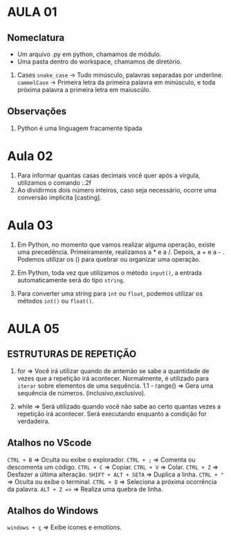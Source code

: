 # AULA 01

## Nomeclatura
- Um arquivo .py em python, chamamos de módulo.
- Uma pasta dentro do workspace, chamamos de diretório.

1. Cases
``snake_case`` -> Tudo minúsculo, palavras separadas por underline.
``cammelCase`` -> Primeira letra da primeira palavra em minúsculo, e toda próxima palavra a primeira letra em maiuscúlo.

## Observações
1. Python é uma linguagem fracamente tipada


# Aula 02

1. Para informar quantas casas decimais você quer após a virgula, utilizamos o comando :.2f
2. Ao dividirmos dois número inteiros, caso seja necessário, ocorre uma conversão implicita [casting].

# Aula 03
1. Em Python, no momento que vamos realizar alguma operação, existe uma precedência.
 Primeiramente, realizamos a * e a /.
 Depois, a + e a - .
Podemos utilizar os () para quebrar ou organizar uma operação.

2. Em Python, toda vez que utilizamos o método `input()`, a entrada automaticamente será do tipo `string`.

3. Para converter uma string para `int` ou `float`, podemos utilizar os métodos 
`int()` ou `float()`.

# AULA 05
## ESTRUTURAS DE REPETIÇÃO
1. for
=> Você irá utilizar quando de antemão se sabe a quantidade de vezes que a repetição irá acontecer. Normalmente, é utilizado para `iterar` sobre elementos de uma sequência.
 1.1 - range() => Gera uma sequência de números. (inclusivo,exclusivo).

2. while
=> Será utilizado quando você não sabe ao certo quantas vezes a repetição irá acontecer. Será executando enquanto a condição for verdadeira.








## Atalhos no VScode
``CTRL + B`` => Oculta ou exibe o explorador.
``CTRL + ;`` => Comenta ou descomenta um código.
``CTRL + C`` => Copiar.
``CTRL + V`` => Colar.
``CTRL + Z`` => Desfazer a última alteração.
``SHIFT + ALT + SETA`` => Duplica a linha.
``CTRL + " `` => Oculta ou exibe o terminal.
``CTRL + D`` => Seleciona a próxima ocorrência da palavra.
``ALT + Z =>`` => Realiza uma quebra de linha. 

## Atalhos do Windows
`windows + ç` => Exibe ícones e emotions.

